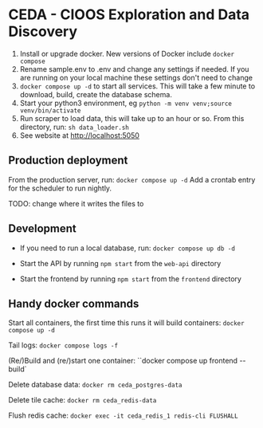 # CEDA - CIOOS Exploration and Data Discovery

1. Install or upgrade docker. New versions of Docker include `docker compose`
1. Rename sample.env to .env and change any settings if needed. If you are running on your local machine these settings don't need to change
1. `docker compose up -d` to start all services. This will take a few minute to download, build, create the database schema.
1. Start your python3 environment, eg `python -m venv venv;source venv/bin/activate`
1. Run scraper to load data, this will take up to an hour or so. From this directory, run:
   `sh data_loader.sh`
1. See website at <http://localhost:5050>

## Production deployment

From the production server, run:
`docker compose up -d`
Add a crontab entry for the scheduler to run nightly.

TODO: change where it writes the files to

## Development

- If you need to run a local database, run:
  `docker compose up db -d`

- Start the API by running `npm start` from the `web-api` directory
- Start the frontend by running `npm start` from the `frontend` directory

## Handy docker commands

Start all containers, the first time this runs it will build containers:
`docker compose up -d`

Tail logs:
`docker compose logs -f`

(Re/)Build and (re/)start one container:
``docker compose up frontend --build`

Delete database data:
`docker rm ceda_postgres-data`

Delete tile cache:
`docker rm ceda_redis-data`

Flush redis cache:
`docker exec -it ceda_redis_1 redis-cli FLUSHALL`
